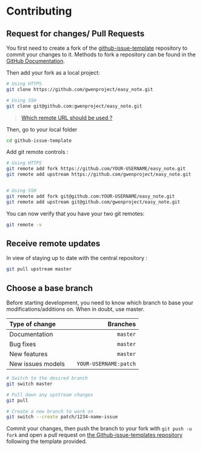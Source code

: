 # Contributing

## Request for changes/ Pull Requests
You first need to create a fork of the [github-issue-template](https://github.com/stevemao/github-issue-templates/) repository to commit your changes to it. Methods to fork a repository can be found in the [GitHub Documentation](https://docs.github.com/en/get-started/quickstart/fork-a-repo).

Then add your fork as a local project:

```sh
# Using HTTPS
git clone https://github.com/gwenproject/easy_note.git

# Using SSH
git clone git@github.com:gwenproject/easy_note.git
```

> [Which remote URL should be used ?](https://docs.github.com/en/get-started/getting-started-with-git/about-remote-repositories)

Then, go to your local folder

```sh
cd github-issue-template
```

Add git remote controls :

```sh
# Using HTTPS
git remote add fork https://github.com/YOUR-USERNAME/easy_note.git
git remote add upstream https://github.com/gwenproject/easy_note.git


# Using SSH
git remote add fork git@github.com:YOUR-USERNAME/easy_note.git
git remote add upstream git@github.com/gwenproject/easy_note.git
```

You can now verify that you have your two git remotes:

```sh
git remote -v
```

## Receive remote updates
In view of staying up to date with the central repository :

```sh
git pull upstream master
```

## Choose a base branch
Before starting development, you need to know which branch to base your modifications/additions on. When in doubt, use master.

| Type of change                |           | Branches              |
| :------------------           |:---------:| ---------------------:|
| Documentation                 |           | `master`              |
| Bug fixes                     |           | `master`              |
| New features                  |           | `master`              |
| New issues models             |           | `YOUR-USERNAME:patch` |

```sh
# Switch to the desired branch
git switch master

# Pull down any upstream changes
git pull

# Create a new branch to work on
git switch --create patch/1234-name-issue
```

Commit your changes, then push the branch to your fork with `git push -u fork` and open a pull request on [the Github-issue-templates repository](https://github.com/stevemao/github-issue-templates/) following the template provided.